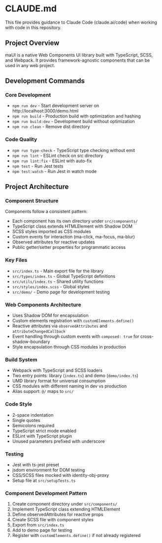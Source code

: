 # CLAUDE.md

This file provides guidance to Claude Code (claude.ai/code) when working with code in this repository.

## Project Overview
maUI is a native Web Components UI library built with TypeScript, SCSS, and Webpack. It provides framework-agnostic components that can be used in any web project.

## Development Commands

### Core Development
- `npm run dev` - Start development server on http://localhost:3000/demo.html
- `npm run build` - Production build with optimization and hashing
- `npm run build:dev` - Development build without optimization
- `npm run clean` - Remove dist directory

### Code Quality
- `npm run type-check` - TypeScript type checking without emit
- `npm run lint` - ESLint check on src directory 
- `npm run lint:fix` - ESLint with auto-fix
- `npm test` - Run Jest tests
- `npm test:watch` - Run Jest in watch mode

## Project Architecture

### Component Structure
Components follow a consistent pattern:
- Each component has its own directory under `src/components/`
- TypeScript class extends HTMLElement with Shadow DOM
- SCSS styles imported as CSS modules
- Custom events for interaction (ma-click, ma-focus, ma-blur)
- Observed attributes for reactive updates
- Public getter/setter properties for programmatic access

### Key Files
- `src/index.ts` - Main export file for the library
- `src/types/index.ts` - Global TypeScript definitions
- `src/utils/index.ts` - Shared utility functions
- `src/styles/index.scss` - Global styles
- `src/demo/` - Demo page for development testing

### Web Components Architecture
- Uses Shadow DOM for encapsulation
- Custom elements registration with `customElements.define()`
- Reactive attributes via `observedAttributes` and `attributeChangedCallback`
- Event handling through custom events with `composed: true` for cross-shadow-boundary
- Style encapsulation through CSS modules in production

### Build System
- Webpack with TypeScript and SCSS loaders
- Two entry points: library (`index.ts`) and demo (`demo/index.ts`)
- UMD library format for universal consumption
- CSS modules with different naming in dev vs production
- Alias support: `@/` maps to `src/`

### Code Style
- 2-space indentation
- Single quotes
- Semicolons required
- TypeScript strict mode enabled
- ESLint with TypeScript plugin
- Unused parameters prefixed with underscore

### Testing
- Jest with ts-jest preset
- jsdom environment for DOM testing
- CSS/SCSS files mocked with identity-obj-proxy
- Setup file at `src/setupTests.ts`

### Component Development Pattern
1. Create component directory under `src/components/`
2. Implement TypeScript class extending HTMLElement
3. Define observedAttributes for reactive props
4. Create SCSS file with component styles
5. Export from `src/index.ts`
6. Add to demo page for testing
7. Register with `customElements.define()` if not already registered